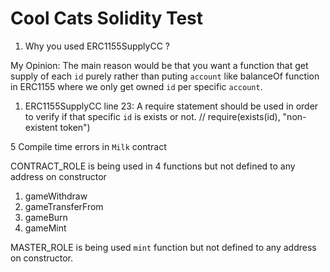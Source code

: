# Cool Cats Solidity Test

1. Why you used ERC1155SupplyCC ?

My Opinion: The main reason would be that you want a function
that get supply of each `id` purely rather than puting `account`
like balanceOf function in ERC1155 where we only get
owned `id` per specific `account`.

1. ERC1155SupplyCC line 23:
A require statement should be used in order to verify if that
specific `id` is exists or not.
// require(exists(id), "non-existent token")


5 Compile time errors in `Milk` contract

CONTRACT_ROLE is being used in 4 functions but not defined to any address on
constructor
1. gameWithdraw
2. gameTransferFrom
3. gameBurn
4. gameMint
 
MASTER_ROLE is being used `mint` function but not defined to any address on
constructor.
